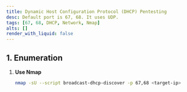 ```yaml
---
title: Dynamic Host Configuration Protocol (DHCP) Pentesting
desc: Default port is 67, 68. It uses UDP.
tags: [67, 68, DHCP, Network, Nmap]
alts: []
render_with_liquid: false
---
```


## 1. Enumeration

1. **Use Nmap**

    ```sh
    nmap -sU --script broadcast-dhcp-discover -p 67,68 <target-ip>
    ```